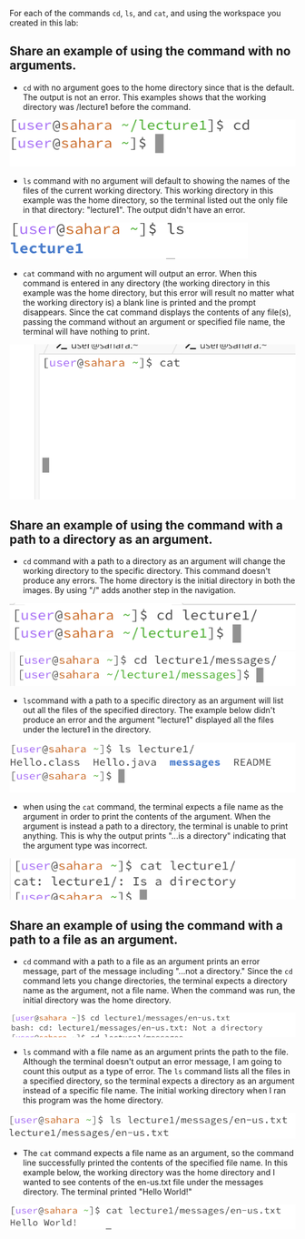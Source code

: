 For each of the commands `cd`, `ls`, and `cat`, and using the workspace you created in this lab:

## **Share an example of using the command with no arguments.**
* `cd` with no argument goes to the home directory since that is the default. The output is not an error. This examples shows that the working directory was /lecture1 before the command.

![Image](NoArgumentCD.png)

* `ls` command with no argument will default to showing the names of the files of the current working directory. This working directory in this example was the home directory, so the terminal listed out the only file in that directory: "lecture1". The output didn't have an error.

![Image](NoArgumentLS.png)

* `cat` command with no argument will output an error. When this command is entered in any directory (the working directory in this example was the home directory, but this error will result no matter what the working directory is) a blank line is printed and the prompt disappears. Since the cat command displays the contents of any file(s), passing the command without an argument or specified file name, the terminal will have nothing to print. 

![Image](noArgumentCAT.png)


## **Share an example of using the command with a path to a directory as an argument.**
* `cd` command with a path to a directory as an argument will change the working directory to the specific directory. This command doesn't produce any errors. The home directory is the initial directory in both the images. By using "/" adds another step in the navigation. 
  
![Image](DirectoryCD.png)
![Image](PathCD.png)

* `ls`command with a path to a specific directory as an argument will list out all the files of the specified directory. The example below didn't produce an error and the argument "lecture1" displayed all the files under the lecture1 in the directory. 

![Image](DirectoryLS.png)

* when using the `cat` command, the terminal expects a file name as the argument in order to print the contents of the argument. When the argument is instead a path to a directory, the terminal is unable to print anything. This is why the output prints "...is a directory" indicating that the argument type was incorrect. 

![Image](DirectoryCAT.png)

## **Share an example of using the command with a path to a file as an argument.**
* `cd` command with a path to a file as an argument prints an error message, part of the message including "...not a directory." Since the `cd` command lets you change directories, the terminal expects a directory name as the argument, not a file name. When the command was run, the initial directory was the home directory. 
  
![Image](FileCD.png)

* `ls` command with a file name as an argument prints the path to the file. Although the terminal doesn't output an error message, I am going to count this output as a type of error. The `ls` command lists all the files in a specified directory, so the terminal expects a directory as an argument instead of a specific file name. The initial working directory when I ran this program was the home directory.

![Image](FileLS.png)

* The `cat` command expects a file name as an argument, so the command line successfully printed the contents of the specified file name. In this example below, the working directory was the home directory and I wanted to see contents of the en-us.txt file under the messages directory. The terminal printed "Hello World!" 

![Image](FileCAT.png)
